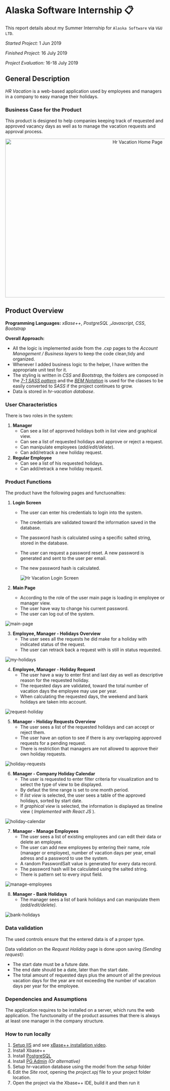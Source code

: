 # Alaska Software Internship :clipboard:	
This report details about my Summer Internship for `Alaska Software` via `V&U LTD`.

*Started Project:*  1 Jun 2019

*Finished Project:* 16 July 2019

*Project Evaluation:* 16-18 July 2019

## General Description
*HR Vacation* is a web-based application used by employees and managers in a company to easy manage their holidays.

### Business Case for the Product
This product is designed to help companies keeping track of requested and approved vacancy days as well as to manage the vacation requests and approval process.


   <p align="center">
      
   <img src="https://user-images.githubusercontent.com/45242072/63298575-700cee00-c2dc-11e9-86de-afdee31ed174.png" alt="Hr Vacation Home Page" width="820" height="500">
      
   </p>

## Product Overview
**Programming Languages:** *xBase++*, *PostgreSQL* ,*Javascript*, *CSS*, *Bootstrap*

**Overall Approach:** 
- All the logic is implemented aside from the *.cxp* pages to the *Account Management / Business layers* to keep the code clean,tidy and organized.  
- Whenever I added business logic to the helper, I have written the appropriate unit test for it.
- The styling is written in *CSS*  and *Bootstrap*, the folders are composed in the  <a href="https://sass-guidelin.es/#the-7-1-pattern" target="_blank">*7-1 SASS pattern*</a> and the <a href="https://en.bem.info/methodology/" target="_blank">*BEM Notation*</a> is used for the classes to be easily converted to *SASS*  if the project continues to grow.
- Data is stored in *hr-vacation database*.

### User Characteristics
There is two roles in the system:
1. **Manager**
   - Can see a list of approved holidays both in list view and graphical view.
   - Can see a list of requested holidays and approve or reject a request.
   - Can manipulate employees (*add/edit/delete*).
   - Can add/retrack a new holiday request.
2. **Regular Employee**
   - Can see a list of his requested holidays.
   - Can add/retrack a new holiday request.

### Product Functions
The product have the following pages and functuonalties:
1. **Login Screen**
   - The user can enter his credentials to login into the system.
   - The credentials are validated toward the information saved in the database.
   - The password hash is calculated using a specific salted string, stored in the database.
   - The user can request a password reset. A new password is generated and sent to the user per email.
   - The new password hash is calculated.

        <img src="https://user-images.githubusercontent.com/45242072/63299599-d6930b80-c2de-11e9-8da4-83329d318b9e.png" alt="Hr Vacation Login Screen" >
      

   
   

2. **Main Page**
   - According to the role of the user main page is loading in employee or manager view.
   - The user have way to change his current password.
   - The user can log out of the system.

![main-page](https://user-images.githubusercontent.com/45242072/63299910-954f2b80-c2df-11e9-8929-8442222fa2c8.png)

3. **Employee, Manager - Holidays Overview**
   - The user sees all the requests he did make for a holiday with indicated status of the request.
   - The user can retrack back a request with is still in status requested.

![my-holidays](https://user-images.githubusercontent.com/45242072/63300495-03482280-c2e1-11e9-9fd2-aea5028eebc5.png)

4. **Employee, Manager - Holiday Request**
   - The user have a way to enter first and last day as well as descriptive reason for the requested holiday.
   - The requested days are validated, toward the total number of vacation days the employee may use per year.
   - When calculating the requested days, the weekend and bank holidays are taken into account.

![request-holiday](https://user-images.githubusercontent.com/45242072/63300497-03482280-c2e1-11e9-8950-bcfe96743df2.png)

5. **Manager - Holiday Requests Overview**
   - The user sees a list of the requested holidays and can accept or reject them.
   - The user have an option to see if there is any overlapping approved requests for a pending request.
   - There is restriction that managers are not allowed to approve their own holiday requests.
 
 ![holiday-requests](https://user-images.githubusercontent.com/45242072/63300486-017e5f00-c2e1-11e9-9895-ee20e873b7a3.png)
 
6. **Manager - Company Holiday Calendar**
   - The user is requested to enter filter criteria for visualization and to select the type of view to be displayed.
   - By defaut the time range is set to one month period.
   - If *list view* is selected, the user sees a table of the approved holidays, sorted by start date.
   - If *graphical view* is selected, the information is displayed as timeline view ( *Implemented with React JS* ).

![holiday-calendar](https://user-images.githubusercontent.com/45242072/63300485-017e5f00-c2e1-11e9-87b2-b3f2d47b96f2.png)

7. **Manager - Manage Employees**
   - The user sees a list of existing employees and can edit their data or delete an employee.
   - The user can add new employees by entering their name, role (manager or employee), number of vacation days per year, email adress and a password to use the system.
   - A random PasswordSalt value is generated for every data record.
   - The password hash will be calculated using the salted string.
   - There is pattern set to every input field.
   
![manage-employees](https://user-images.githubusercontent.com/45242072/63300494-03482280-c2e1-11e9-9668-fbec3b1be4f1.png)

8. **Manager - Bank Holidays**
   - The manager sees a list of bank holidays and can manipulate them *(add/edit/delete)*.

![bank-holidays](https://user-images.githubusercontent.com/45242072/63300484-017e5f00-c2e1-11e9-9c0e-97978244db72.png)

### Data validation 
The used controls ensure that the entered data is of a proper type.

Data validation on the *Request Holiday* page is done upon saving *(Sending request)*:
- The start date must be a future date.
- The end date should be a date, later than the start date.
- The total amount of requested days plus the amount of all the previous vacation days for the year are not exceeding the number of vacation days per year for the employee.

### Dependencies and Assumptions
The application requires to be installed on a server, which runs the web application. The functuonality of the product assumes that there is always at least one manager in the company structure.

### How to run locally
1. [Setup IIS](https://support.microsoft.com/en-us/help/323972/how-to-set-up-your-first-iis-web-site "IIS") and see [xBase++ installation video](https://youtu.be/G3e_btI7oSU "xBase++ installation video").
2.  Install Xbase++
3. Install [PostgreSQL](https://www.postgresql.org/ "PostgreSQL")
4.  Install [PG Admin](https://www.pgadmin.org/ "PG Admin") *(Or alternative)*
5. Setup hr-vacation database using the model from the *setup* folder
6. Edit the *Site root*, opening the *project.xpj* file to your project folder location.
7. Open the project via the Xbase++ IDE, build it and then run it
